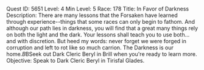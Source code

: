 Quest ID: 5651
Level: 4
Min Level: 5
Race: 178
Title: In Favor of Darkness
Description: There are many lessons that the Forsaken have learned through experience--things that some races can only begin to fathom. And although our path lies in darkness, you will find that a great many things rely on both the light and the dark. Your lessons shall teach you to use both... and with discretion. But heed my words: never forget we were forged in corruption and left to rot like so much carrion. The Darkness is our home.$B$BSeek out Dark Cleric Beryl in Brill when you're ready to learn more.
Objective: Speak to Dark Cleric Beryl in Tirisfal Glades.
